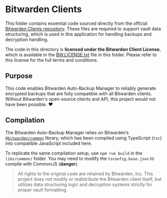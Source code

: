 # Bitwarden Clients

This folder contains essential code sourced directly from the official [Bitwarden Clients repository](https://github.com/bitwarden/clients). These files are required to support vault data structuring, which is used in this application for handling backups and decryption handling.

The code in this directory is **licensed under the Bitwarden Client License**, which is available in the [BW.LICENSE.txt](../BW.LICENSE.txt) file in this folder. Please refer to this license for the full terms and conditions.

## Purpose

This code enables Bitwarden Auto-Backup Manager to reliably generate encrypted backups that are fully compatible with all Bitwarden clients. Without Bitwarden's open-source clients and API, this project would not have been possible. ❤️

## Compilation

The Bitwarden Auto-Backup Manager relies on Bitwarden’s [`@bitwarden/common`](https://github.com/bitwarden/clients/tree/main/libs/common) library, which has been compiled using TypeScript (`tsc`) into compatible JavaScript included here.

To replicate the same compilation setup, use `npm run build` in the `libs/common/` folder. You may need to modify the `tsconfig.base.json` to compile with CommonJS (**danger**).

> All rights to the original code are retained by Bitwarden, Inc. This project does not modify or redistribute the Bitwarden client itself, but utilizes data structuring logic and decryption systems strictly for proper vault formatting.